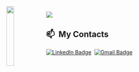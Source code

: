 <img align="left" src="https://github.com/vimalverma558/vimalverma558/blob/v2/img/hello.gif" width="20%">

![](https://camo.githubusercontent.com/992babdffd8c74a1502de375fbdf7e4d54773242/68747470733a2f2f6d656469612e67697068792e636f6d2f6d656469612f53576f536b4e36447854737a71494b4571762f67697068792e676966)

<div>

  ## 📫 &nbsp;My Contacts
  [![LinkedIn Badge](https://img.shields.io/badge/-Florencia_Vivar-blue?style=flat-square&logo=Linkedin&logoColor=white&link=https://www.linkedin.com/in/florenciavivar/)](https://www.linkedin.com/in/florenciavivar/)&nbsp;
  [![Gmail Badge](https://img.shields.io/badge/-daianavivar93@gmail.com-red?style=flat-square&logo=Gmail&logoColor=white)](mailto:pablo.pds100@gmail.com)&nbsp;

</div>


